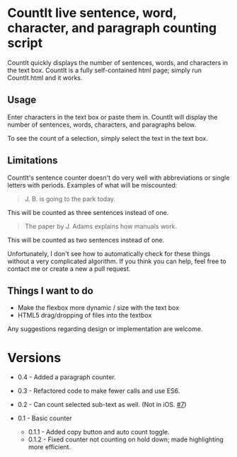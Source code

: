 # CountIt live sentence, word, character, and paragraph counting script

CountIt quickly displays the number of sentences, words, and characters in the text box. CountIt is a fully self-contained html page; simply run CountIt.html and it works.

## Usage

Enter characters in the text box or paste them in. CountIt will display the number of sentences, words, characters, and paragraphs below.

To see the count of a selection, simply select the text in the text box.

## Limitations

CountIt's sentence counter doesn't do very well with abbreviations or single letters with periods. Examples of what will be miscounted:

> J. B. is going to the park today.

This will be counted as three sentences instead of one.

> The paper by J. Adams explains how manuals work.

This will be counted as two sentences instead of one.

Unfortunately, I don't see how to automatically check for these things without a very complicated algorithm. If you think you can help, feel free to contact me or create a new a pull request.

## Things I want to do

- Make the flexbox more dynamic / size with the text box
- HTML5 drag/dropping of files into the textbox

Any suggestions regarding design or implementation are welcome.

# Versions

- 0.4 - Added a paragraph counter.

- 0.3 - Refactored code to make fewer calls and use ES6.

- 0.2 - Can count selected sub-text as well. (Not in iOS. [#7](https://github.com/sirkoik/CountIt/issues/7))

- 0.1 - Basic counter
  - 0.1.1 - Added copy button and auto count toggle.
  - 0.1.2 - Fixed counter not counting on hold down; made highlighting more efficient.
